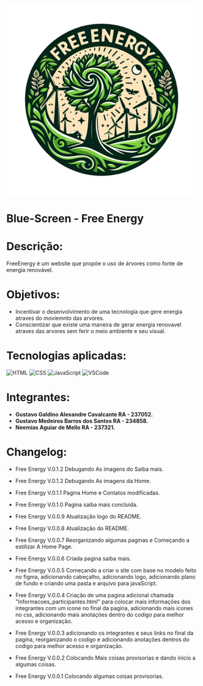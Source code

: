 <p align="center">
<img src="./assets/img/logo.png" width="500"/>
</p>

# Blue-Screen - Free Energy

# Descrição:

FreeEnergy é um website que propõe o uso de árvores como fonte de energia renovável.

# Objetivos:

-   Incentivar o desenvolvimento de uma tecnologia que gere energia atraves do moviemnto das arvores.
-   Conscientizar que existe uma maneira de gerar energia renovavel atraves das arvores sem ferir o meio ambiente e seu visual.

# Tecnologias aplicadas:

![HTML](https://img.shields.io/badge/HTML-%23E44D26?style=for-the-badge&logo=html5&logoColor=white) ![CSS](https://img.shields.io/badge/CSS-%231572B6?style=for-the-badge&logo=css3&logoColor=white) ![JavaScript](https://img.shields.io/badge/JavaScript-%23F7DF1E?style=for-the-badge&logo=javascript&logoColor=black) ![VSCode](https://img.shields.io/badge/VSCode-%23007ACC?style=for-the-badge&logo=visual-studio-code&logoColor=white)

# Integrantes:

-   **Gustavo Galdino Alexandre Cavalcante RA - 237052.**
-   **Gustavo Medeiros Barros dos Santos RA - 234858.**
-   **Neemias Aguiar de Mello RA - 237321.**

# Changelog:

-   Free Energy V.0.1.2 Debugando As imagens do Saiba mais.

-   Free Energy V.0.1.2 Debugando As imagens da Home.

-   Free Energy V.0.1.1 Pagina Home e Contatos modificadas.

-   Free Energy V.0.1.0 Pagina saiba mais concluida.

-   Free Energy V.0.0.9 Atualização logo do README.

-   Free Energy V.0.0.8 Atualização do README.

-   Free Energy V.0.0.7 Reorganizando algumas paginas e Começando a estilizar A Home Page.

-   Free Energy V.0.0.6 Criada pagina saiba mais.

-   Free Energy V.0.0.5 Começando a criar o site com base no modelo feito no figma, adicionando cabeçalho, adicionando logo, adicionando plano de fundo e criando uma pasta e arquivo para javaScript.

-   Free Energy V.0.0.4 Criação de uma pagina adicional chamada "Informacoes_participantes.html" para colocar mais informações dos integrantes com um icone no final da pagina, adicionando mais icones no css, adicionando mais anotações dentro do codigo para melhor acesso e organização.

-   Free Energy V.0.0.3 adicionando os integrantes e seus links no final da pagina, reorganizando o codigo e adicionando anotações dentros do codigo para melhor acesso e organização.

-   Free Energy V.0.0.2 Colocando Mais coisas provisorias e dando inicio a algumas coisas.

-   Free Energy V.0.0.1 Colocando algumas coisas provisorias.

